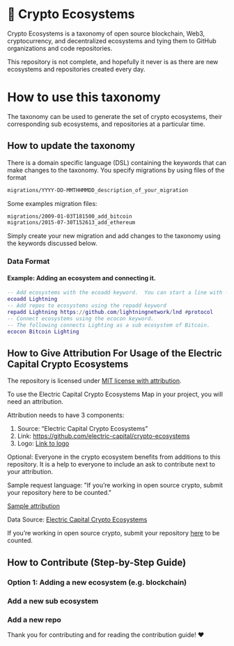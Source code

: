 # 🌲 Crypto Ecosystems
Crypto Ecosystems is a taxonomy of open source blockchain, Web3, cryptocurrency, and decentralized ecosystems and tying them to GitHub organizations and code repositories.

This repository is not complete, and hopefully it never is as there are new ecosystems and repositories created every day.

# How to use this taxonomy
The taxonomy can be used to generate the set of crypto ecosystems, their corresponding sub ecosystems, and repositories at a particular time.

## How to update the taxonomy
There is a domain specific language (DSL) containing the keywords that can make changes to the taxonomy.  You specify migrations by using files of the format
```bash
migrations/YYYY-DD-MMTHHMMDD_description_of_your_migration
```


Some examples migration files:
```bash
migrations/2009-01-03T181500_add_bitcoin
migrations/2015-07-30T152613_add_ethereum
```

Simply create your new migration and add changes to the taxonomy using the keywords discussed below.

### Data Format

#### Example: Adding an ecosystem and connecting it.
```lua
-- Add ecosystems with the ecoadd keyword.  You can start a line with -- to denote a comment.
ecoadd Lightning
-- Add repos to ecosystems using the repadd keyword
repadd Lightning https://github.com/lightningnetwork/lnd #protocol
-- Connect ecosystems using the ecocon keyword.
-- The following connects Lighting as a sub ecosystem of Bitcoin.
ecocon Bitcoin Lighting
```
  
## How to Give Attribution For Usage of the Electric Capital Crypto Ecosystems

The repository is licensed under [MIT license with attribution](https://github.com/electric-capital/crypto-ecosystems/blob/master/LICENSE).

To use the Electric Capital Crypto Ecosystems Map in your project, you will need an attribution.

Attribution needs to have 3 components:

1. Source: “Electric Capital Crypto Ecosystems”
2. Link: https://github.com/electric-capital/crypto-ecosystems
3. Logo: [Link to logo](static/electric_capital_logo_transparent.png)

Optional:
Everyone in the crypto ecosystem benefits from additions to this repository.
It is a help to everyone to include an ask to contribute next to your attribution.

Sample request language: "If you’re working in open source crypto, submit your repository here to be counted."

<ins>Sample attribution</ins>

Data Source: [Electric Capital Crypto Ecosystems](https://github.com/electric-capital/crypto-ecosystems)

If you’re working in open source crypto, submit your repository [here](https://github.com/electric-capital/crypto-ecosystems) to be counted.

## How to Contribute (Step-by-Step Guide)

### Option 1: Adding a new ecosystem (e.g. blockchain)

### Add a new sub ecosystem

### Add a new repo

Thank you for contributing and for reading the contribution guide! ❤️